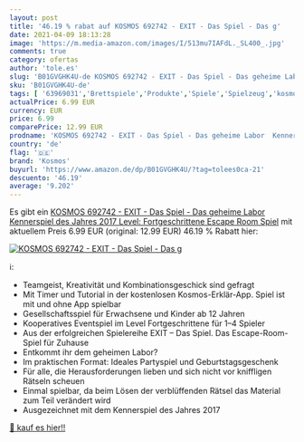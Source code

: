 ```yaml
---
layout: post
title: '46.19 % rabat auf KOSMOS 692742 - EXIT - Das Spiel - Das g'
date: 2021-04-09 18:13:28
image: 'https://m.media-amazon.com/images/I/513mu7IAFdL._SL400_.jpg'
comments: true
category: ofertas
author: 'tole.es'
slug: 'B01GVGHK4U-de KOSMOS 692742 - EXIT - Das Spiel - Das geheime Labor...'
sku: 'B01GVGHK4U-de'
tags: [ '63969031','Brettspiele','Produkte','Spiele','Spielzeug','kosmos', ]
actualPrice: 6.99 EUR
currency: EUR
price: 6.99
comparePrice: 12.99 EUR
prodname: 'KOSMOS 692742 - EXIT - Das Spiel - Das geheime Labor  Kennerspiel des Jahres 2017  Level: Fortgeschrittene  Escape Room Spiel'
country: 'de'
flag: '🇩🇪'
brand: 'Kosmos'
buyurl: 'https://www.amazon.de/dp/B01GVGHK4U/?tag=tolees0ca-21'
descuento: '46.19'
average: '9.202'
---
```


Es gibt ein [KOSMOS 692742 - EXIT - Das Spiel - Das geheime Labor  Kennerspiel des Jahres 2017  Level: Fortgeschrittene  Escape Room Spiel](https://www.amazon.de/dp/B01GVGHK4U/?tag=tolees0ca-21) mit aktuellem Preis 6.99 EUR (original: 12.99 EUR) 46.19 % Rabatt hier:

[![KOSMOS 692742 - EXIT - Das Spiel - Das g](https://m.media-amazon.com/images/I/513mu7IAFdL._SL400_.jpg)](https://www.amazon.de/dp/B01GVGHK4U/?tag=tolees0ca-21)

ℹ️:

- Teamgeist, Kreativität und Kombinationsgeschick sind gefragt
- Mit Timer und Tutorial in der kostenlosen Kosmos-Erklär-App. Spiel ist mit und ohne App spielbar
- Gesellschaftsspiel für Erwachsene und Kinder ab 12 Jahren
- Kooperatives Eventspiel im Level Fortgeschrittene für 1–4 Spieler
- Aus der erfolgreichen Spielereihe EXIT – Das Spiel. Das Escape-Room-Spiel für Zuhause
- Entkommt ihr dem geheimen Labor?
- Im praktischen Format: Ideales Partyspiel und Geburtstagsgeschenk
- Für alle, die Herausforderungen lieben und sich nicht vor kniffligen Rätseln scheuen
- Einmal spielbar, da beim Lösen der verblüffenden Rätsel das Material zum Teil verändert wird
- Ausgezeichnet mit dem Kennerspiel des Jahres 2017

[🛒 kauf es hier!!](https://www.amazon.de/dp/B01GVGHK4U/?tag=tolees0ca-21)
